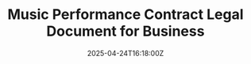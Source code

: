 ---
title: Music Performance Contract Legal Document for Business
linkTitle: Music Performance Contract Legal Document for Business
date: '2025-04-24T16:18:00Z'
weight: 1
description: No content
draft: false
ref: music-performance-contract-legal-document-for-business
---